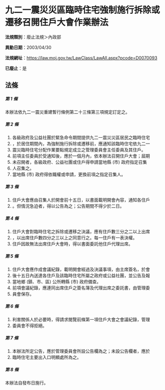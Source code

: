 # 九二一震災災區臨時住宅強制施行拆除或遷移召開住戶大會作業辦法

**法規類別**：廢止法規＞內政部

**異動日期**：2003/04/30  

**法規網址**：https://law.moj.gov.tw/LawClass/LawAll.aspx?pcode=D0070093

**已廢止**：是



## 法條
##### 第 1 條
本辦法依九二一震災重建暫行條例第二十三條第三項規定訂定之。

##### 第 2 條
1. 各級政府及公益社團於緊急命令期間提供九二一震災災區居民之臨時住宅
1. ，於居住期間內，為強制施行拆除或遷移前，應通知該臨時住宅依九二一
1. 震災臨時住宅分配作業要點規定成立之管理委員會主任委員及其住戶。
1. 前項主任委員於受通知後，應於一個月內，依本辦法召開住戶大會；屆期
1. 未召開者，各級政府、公益社團或住戶得申請當地縣 (市) 政府指定召集
1. 人召集之。
1. 當地縣 (市) 政府得依職權或申請，更換前項之指定召集人。

##### 第 3 條
1. 住戶大會應由召集人於開會前十五日，以書面載明開會內容，通知各住戶
1. 。但情況急迫者，得以公告為之；公告期間不得少於二日。

##### 第 4 條
1. 住戶大會對臨時住宅之拆除或遷移之決議，應有住戶數三分之二以上出席
1. ，以出席住戶數四分之三以上之同意行之。每一住戶有一表決權。
1. 住戶因故無法出席住戶大會時，得以書面委託他住戶代理出席。

##### 第 5 條
1. 住戶大會應作成會議紀錄，載明開會經過及決議事項，由主席簽名，於會
1. 後十五日內送達各住戶及該臨時住宅所屬之政府或公益社團，並公告及報
1. 當地鄉 (鎮、市、區) 公所轉縣 (市) 政府備查。
1. 前項會議紀錄，應連同出席住戶之簽名簿及代理出席之委託書，由管理委
1. 員會保存。

##### 第 6 條
1. 利害關係人於必要時，得請求閱覽前條第一項住戶大會之會議紀錄，管理
1. 委員會不得拒絕。

##### 第 7 條
1. 本辦法所定公告，應於管理委員會所設公告欄為之；未設公告欄者，應於
1. 臨時住宅主要出入口明顯處所為之。

##### 第 8 條
本辦法自發布日施行。


